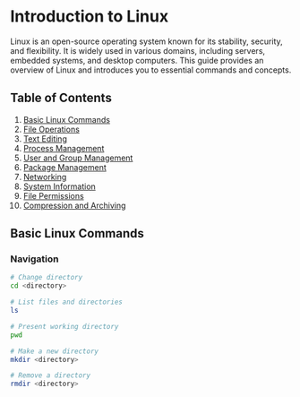 # Introduction to Linux

Linux is an open-source operating system known for its stability, security, and flexibility. It is widely used in various domains, including servers, embedded systems, and desktop computers. This guide provides an overview of Linux and introduces you to essential commands and concepts.

## Table of Contents

1. [Basic Linux Commands](#basic-linux-commands)
2. [File Operations](#file-operations)
3. [Text Editing](#text-editing)
4. [Process Management](#process-management)
5. [User and Group Management](#user-and-group-management)
6. [Package Management](#package-management)
7. [Networking](#networking)
8. [System Information](#system-information)
9. [File Permissions](#file-permissions)
10. [Compression and Archiving](#compression-and-archiving)

## Basic Linux Commands

### Navigation

```bash
# Change directory
cd <directory>

# List files and directories
ls

# Present working directory
pwd

# Make a new directory
mkdir <directory>

# Remove a directory
rmdir <directory>
